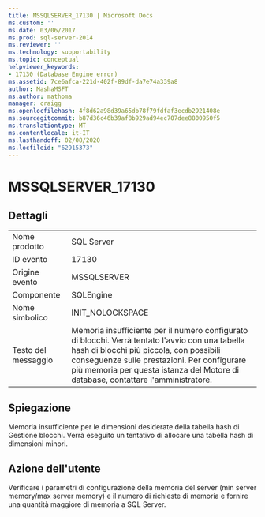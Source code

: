 ```yaml
---
title: MSSQLSERVER_17130 | Microsoft Docs
ms.custom: ''
ms.date: 03/06/2017
ms.prod: sql-server-2014
ms.reviewer: ''
ms.technology: supportability
ms.topic: conceptual
helpviewer_keywords:
- 17130 (Database Engine error)
ms.assetid: 7ce6afca-221d-402f-89df-da7e74a339a8
author: MashaMSFT
ms.author: mathoma
manager: craigg
ms.openlocfilehash: 4f8d62a98d39a65db78f79fdfaf3ecdb2921408e
ms.sourcegitcommit: b87d36c46b39af8b929ad94ec707dee8800950f5
ms.translationtype: MT
ms.contentlocale: it-IT
ms.lasthandoff: 02/08/2020
ms.locfileid: "62915373"
---
```

# <a name="mssqlserver_17130"></a>MSSQLSERVER_17130
    
## <a name="details"></a>Dettagli  
  
|||  
|-|-|  
|Nome prodotto|SQL Server|  
|ID evento|17130|  
|Origine evento|MSSQLSERVER|  
|Componente|SQLEngine|  
|Nome simbolico|INIT_NOLOCKSPACE|  
|Testo del messaggio|Memoria insufficiente per il numero configurato di blocchi. Verrà tentato l'avvio con una tabella hash di blocchi più piccola, con possibili conseguenze sulle prestazioni. Per configurare più memoria per questa istanza del Motore di database, contattare l'amministratore.|  
  
## <a name="explanation"></a>Spiegazione  
 Memoria insufficiente per le dimensioni desiderate della tabella hash di Gestione blocchi.  Verrà eseguito un tentativo di allocare una tabella hash di dimensioni minori.  
  
## <a name="user-action"></a>Azione dell'utente  
 Verificare i parametri di configurazione della memoria del server (min server memory/max server memory) e il numero di richieste di memoria e fornire una quantità maggiore di memoria a SQL Server.  
  
  
